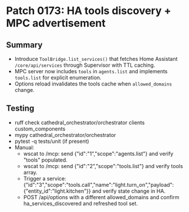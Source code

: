 # Patch 0173: HA tools discovery + MPC advertisement

## Summary
- Introduce `ToolBridge.list_services()` that fetches Home Assistant `/core/api/services` through Supervisor with TTL caching.
- MPC server now includes `tools` in `agents.list` and implements `tools.list` for explicit enumeration.
- Options reload invalidates the tools cache when `allowed_domains` change.

## Testing
- ruff check cathedral_orchestrator/orchestrator clients custom_components
- mypy cathedral_orchestrator/orchestrator
- pytest -q tests/unit (if present)
- Manual:
  - wscat to /mcp: send {"id":"1","scope":"agents.list"} and verify "tools" populated.
  - wscat to /mcp: send {"id":"2","scope":"tools.list"} and verify tools array.
  - Trigger a service: {"id":"3","scope":"tools.call","name":"light.turn_on","payload":{"entity_id":"light.kitchen"}} and verify state change in HA.
  - POST /api/options with a different allowed_domains and confirm ha_services_discovered and refreshed tool set.
